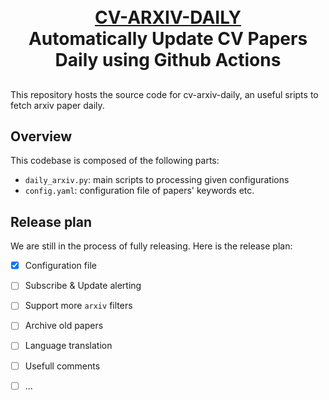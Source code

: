 <p align="center">
  <h1 align="center"><br><ins>CV-ARXIV-DAILY</ins><br>Automatically Update CV Papers Daily using Github Actions</h1>
 
</p>



##

This repository hosts the source code for cv-arxiv-daily, an useful sripts to fetch arxiv paper daily. 

## Overview

This codebase is composed of the following parts:

- `daily_arxiv.py`: main scripts to processing given configurations
- `config.yaml`: configuration file of papers' keywords etc.

## Release plan

 We are still in the process of fully releasing. Here is the release plan:

- [x] Configuration file
- [ ] Subscribe & Update alerting
- [ ] Support more `arxiv` filters
- [ ] Archive old papers
- [ ] Language translation
- [ ] Usefull comments
- [ ] ...

